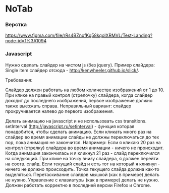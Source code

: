 # NoTab

### Верстка

https://www.figma.com/file/rRs4BZnofKg58kqoIXRMVL/Test-Landing?node-id=1%3A1094

### Javascript

Нужно сделать слайдер на чистом js (без jquery).
Пример слайдера: Single item слайдер отсюда -  http://kenwheeler.github.io/slick/.

Требования:

Слайдер должен работать на любом количестве изображений от 1 до 10.
При клике на правый контрол (стрелочку) слайдера, когда слайдер доходит до последнего изображения, первое изображение должно также выезжать справа. Неправильный вариант: слайдер прокручивается налево до первого изображения.

Делать анимацию на javascript и не использовать css transitions. setInterval (http://javascript.ru/setinterval) - функция которая понадобится, чтобы сделать анимацию.
Если кликать много раз на слайдер во время анимации слайды не должны переключаться до тех пор, пока анимация не закончится. 
Например: Если я кликаю 20 раз на контрол (стрелку) слайдера во время анимации - ничего не происходит. Когда анимация закончилась и я кликнул 21 раз - слайд переключился на следующий.
При клике на точку внизу слайдера, я должен перейти на соотв. слайд. Если текущий слайд и есть тот на который я кликнул - ничего не должно происходить.
Точка текущего слайда должна как-то выделяться.
Перетаскивание слайдов мышкой (как в примере) делать не нужно.
Управление с клавиатуры (как в примере) делать не нужно.
Должен работать корректно в последней версии Firefox и Chrome.
